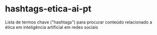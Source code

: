 # hashtags-etica-ai-pt
Lista de termos chave ("hashtags") para procurar conteúdo relacionado a ética em inteligência artificial em redes sociais
